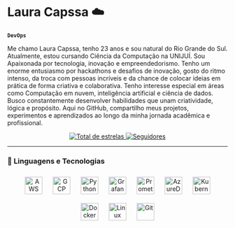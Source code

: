 # Laura Capssa ☁️

**`DevOps`**

Me chamo Laura Capssa, tenho 23 anos e sou natural do Rio Grande do Sul. Atualmente, estou cursando Ciência da Computação na UNIJUÍ. Sou Apaixonada por tecnologia, inovação e empreendedorismo. Tenho um enorme entusiasmo por hackathons e desafios de inovação, gosto do ritmo intenso, da troca com pessoas incríveis e da chance de colocar ideias em prática de forma criativa e colaborativa. Tenho interesse especial em áreas como Computação em nuvem, inteligência artificial e ciência de dados. Busco constantemente desenvolver habilidades que unam criatividade, lógica e propósito. Aqui no GitHub, compartilho meus projetos, experimentos e aprendizados ao longo da minha jornada acadêmica e profissional.

<p align="center">
  <a href="https://github.com/laura-capssa?tab=repositories&sort=stargazers">
    <img 
      alt="Total de estrelas" 
      title="Total de estrelas GitHub" 
      src="https://custom-icon-badges.demolab.com/github/stars/laura-capssa?color=55960c&style=for-the-badge&labelColor=488207&logo=star&label=estrelas"
    />
  </a>
  <a href="https://github.com/laura-capssa?tab=followers">
    <img 
      alt="Seguidores" 
      title="Me siga no GitHub" 
      src="https://custom-icon-badges.demolab.com/github/followers/laura-capssa?color=236ad3&labelColor=1155ba&style=for-the-badge&logo=github&label=Seguidores&logoColor=white"
    />
  </a>
</p>

---

### 🤖 Linguagens e Tecnologias

<p align="center">
  <img 
    alt="AWS"
    title="AWS" 
    width="40px" 
    style="margin: 10px" 
    src="https://cdn.jsdelivr.net/gh/devicons/devicon@latest/icons/amazonwebservices/amazonwebservices-original-wordmark.svg" 
  />
  <img 
    alt="GCP" 
    title="GCP"
    width="40px" 
    style="margin: 10px" 
    src="https://cdn.jsdelivr.net/gh/devicons/devicon@latest/icons/googlecloud/googlecloud-original.svg"
  />
  <img 
    alt="Python" 
    title="Python"
    width="40px" 
    style="margin: 10px" 
    src="https://cdn.jsdelivr.net/gh/devicons/devicon@latest/icons/python/python-original.svg" 
  />
  <img 
    alt="Grafana"
    title="Grafana" 
    width="40px" 
    style="margin: 10px" 
    src="https://cdn.jsdelivr.net/gh/devicons/devicon@latest/icons/grafana/grafana-original.svg"   
  />
  <img 
    alt="Prometheus"
    title="Prometheus" 
    width="40px" 
    style="margin: 10px" 
    src="https://cdn.jsdelivr.net/gh/devicons/devicon@latest/icons/prometheus/prometheus-original.svg" 
    />     
   <img 
    alt="AzureDevOps"
    title="AzureDevOps" 
    width="40px" 
    style="margin: 10px" 
    src="https://cdn.jsdelivr.net/gh/devicons/devicon@latest/icons/azuredevops/azuredevops-original.svg"
   />
  <img 
    alt="Kubernetes"
    title="Kubernetes" 
    width="40px" 
    style="margin: 10px" 
    src="https://cdn.jsdelivr.net/gh/devicons/devicon@latest/icons/kubernetes/kubernetes-original.svg"        
  />
  <img 
    alt="Docker" 
    title="Docker"
    width="40px" 
    style="margin: 10px" 
    src="https://cdn.jsdelivr.net/gh/devicons/devicon@latest/icons/docker/docker-original.svg" 
  />
  <img 
    alt="Linux"
    title="Linux" 
    width="40px" 
    style="margin: 10px" 
    src="https://cdn.jsdelivr.net/gh/devicons/devicon@latest/icons/linux/linux-original.svg" 
  />
  <img 
    alt="Git" 
    title="Git"
    width="40px" 
    style="margin: 10px" 
    src="https://cdn.jsdelivr.net/gh/devicons/devicon@latest/icons/git/git-original.svg" 
  /> 
</p>
